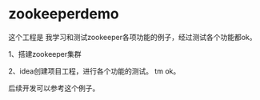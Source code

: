 # zookeeperdemo

这个工程是 我学习和测试zookeeper各项功能的例子，经过测试各个功能都ok。

1、搭建zookeeper集群

2、idea创建项目工程，进行各个功能的测试。 tm ok。

后续开发可以参考这个例子。
